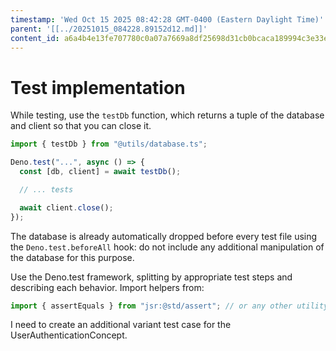 ```yaml
---
timestamp: 'Wed Oct 15 2025 08:42:28 GMT-0400 (Eastern Daylight Time)'
parent: '[[../20251015_084228.89152d12.md]]'
content_id: a6a4b4e13fe707780c0a07a7669a8df25698d31cb0bcaca189994c3e33ea234f
---
```


# Test implementation

While testing, use the `testDb` function, which returns a tuple of the database and client so that you can close it.

```typescript
import { testDb } from "@utils/database.ts";

Deno.test("...", async () => {
  const [db, client] = await testDb();

  // ... tests

  await client.close();
});
```

The database is already automatically dropped before every test file using the `Deno.test.beforeAll` hook: do not include any additional manipulation of the database for this purpose.

Use the Deno.test framework, splitting by appropriate test steps and describing each behavior. Import helpers from:

```typescript
import { assertEquals } from "jsr:@std/assert"; // or any other utility from the library
```

I need to create an additional variant test case for the UserAuthenticationConcept.
